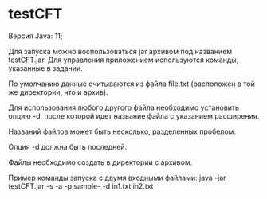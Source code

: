 # testCFT

Версия Java: 11;

Для запуска можно воспользоваться jar архивом под названием testCFT.jar. 
Для управления приложением используются команды, указанные в задании. 

По умолчанию данные считываются из файла file.txt (расположен в той же директории, что и архив).

Для использования любого другого файла необходимо установить опцию -d, после которой идет название файла с указанием расширения.

Названий файлов может быть несколько, разделенных пробелом.

Опция -d должна быть последней.

Файлы необходимо создать в директории с архивом.

Пример команды запуска с двумя входными файлами: java -jar testCFT.jar -s -a -p sample- -d in1.txt in2.txt

